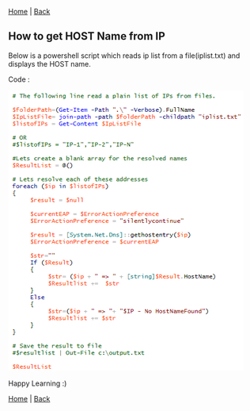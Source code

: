 [Home](https://debbiswal.github.io/Articles/) \| [Back](https://debbiswal.github.io/Articles/#powershell)

## How to get HOST Name from IP  

Below is a powershell script which reads ip list from a file(iplist.txt) and displays the HOST name.  

Code :  

![code](images/img1.png)

Happy Learning :)  

[Home](https://debbiswal.github.io/Articles/) \| [Back](https://debbiswal.github.io/Articles/#powershell)
